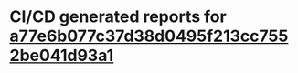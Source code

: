 # CI/CD generated reports for [a77e6b077c37d38d0495f213cc7552be041d93a1](https://github.com/hydephp/develop/commit/a77e6b077c37d38d0495f213cc7552be041d93a1)
